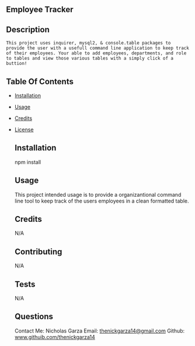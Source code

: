 ## Employee Tracker
  
 ## Description 
    
    This project uses inquirer, mysql2, & console.table packages to provide the user with a usefull command line application to keep track of their employees. Your able to add employees, departments, and role to tables and view those various tables with a simply click of a buttion!

  ## Table Of Contents
* [Installation](#installation)
* [Usage](#usage)
* [Credits](#credits)
* [License](#license)
  
  ## Installation 
    
    npm install 
  
  ## Usage 
    
    This project intended usage is to provide a organizantional command line tool to keep track of the users employees in a clean formatted table.
  
  ## Credits 
    
    N/A
  
  ## Contributing 
    
    N/A
  
  ## Tests 
    
    N/A

  ## Questions 

  Contact Me: Nicholas Garza
  Email: thenickgarza14@gmail.com
  Github: www.githuib.com/thenickgarza14
